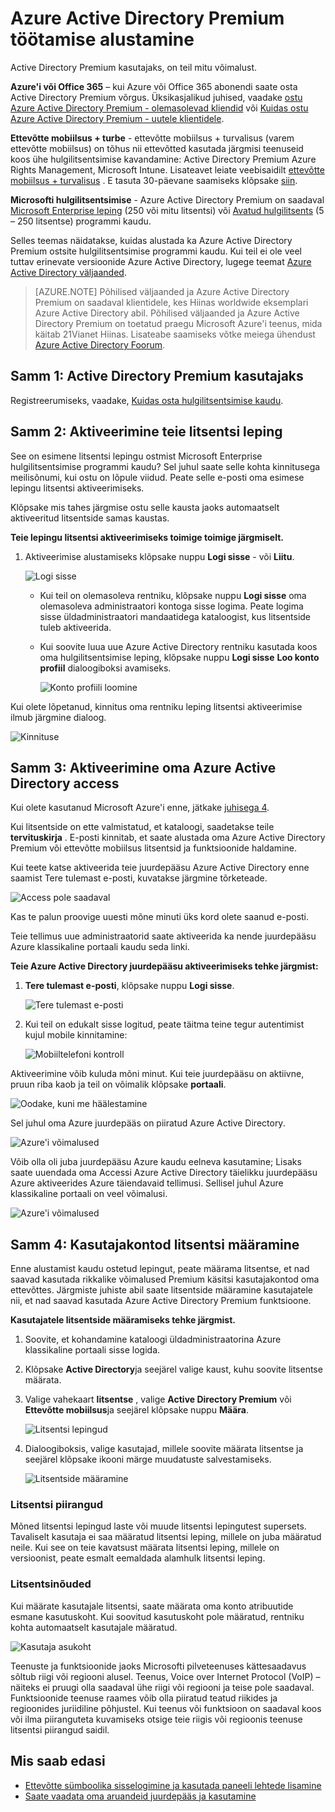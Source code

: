 <properties
    pageTitle="Azure Active Directory Premium töötamise alustamine"
    description="Teema, mis selgitab, kuidas registreeruda Azure Active Directory Premium edition hulgilitsentsimise veebisaidi kaudu."
    services="active-directory"
    documentationCenter=""
    authors="markusvi"
    manager="femila" 
    editor=""/>

<tags
    ms.service="active-directory"
    ms.workload="infrastructure-services"
    ms.tgt_pltfrm="na"
    ms.devlang="na"
    ms.topic="get-started-article"
    ms.date="08/16/2016"
    ms.author="markvi"/>

# <a name="getting-started-with-azure-active-directory-premium"></a>Azure Active Directory Premium töötamise alustamine


Active Directory Premium kasutajaks, on teil mitu võimalust. 

**Azure'i või Office 365** – kui Azure või Office 365 abonendi saate osta Active Directory Premium võrgus. Üksikasjalikud juhised, vaadake [ostu Azure Active Directory Premium - olemasolevad kliendid](https://channel9.msdn.com/Series/Azure-Active-Directory-Videos-Demos/How-to-Purchase-Azure-Active-Directory-Premium-Existing-Customer) või [Kuidas ostu Azure Active Directory Premium - uutele klientidele](https://channel9.msdn.com/Series/Azure-Active-Directory-Videos-Demos/How-to-Purchase-Azure-Active-Directory-Premium-New-Customers).  

**Ettevõtte mobiilsus + turbe** - ettevõtte mobiilsus + turvalisus (varem ettevõtte mobiilsus) on tõhus nii ettevõtted kasutada järgmisi teenuseid koos ühe hulgilitsentsimise kavandamine: Active Directory Premium Azure Rights Management, Microsoft Intune. Lisateavet leiate veebisaidilt [ettevõtte mobiilsus + turvalisus](https://www.microsoft.com/en-us/server-cloud/enterprise-mobility/overview.aspx) . E tasuta 30-päevane saamiseks klõpsake [siin](https://portal.office.com/Signup/Signup.aspx?OfferId=2E63A04D-BE0B-4A0F-A8CF-407C1C299221&dl=EMS&ali=1#0).


**Microsofti hulgilitsentsimise** - Azure Active Directory Premium on saadaval [Microsoft Enterprise leping](https://www.microsoft.com/en-us/licensing/licensing-programs/enterprise.aspx) (250 või mitu litsentsi) või [Avatud hulgilitsents](https://www.microsoft.com/en-us/licensing/licensing-programs/open-license.aspx) (5 – 250 litsentse) programmi kaudu.


Selles teemas näidatakse, kuidas alustada ka Azure Active Directory Premium ostsite hulgilitsentsimise programmi kaudu. Kui teil ei ole veel tuttav erinevate versioonide Azure Active Directory, lugege teemat [Azure Active Directory väljaanded](active-directory-editions.md).  

> [AZURE.NOTE]
Põhilised väljaanded ja Azure Active Directory Premium on saadaval klientidele, kes Hiinas worldwide eksemplari Azure Active Directory abil. Põhilised väljaanded ja Azure Active Directory Premium on toetatud praegu Microsoft Azure'i teenus, mida käitab 21Vianet Hiinas. Lisateabe saamiseks võtke meiega ühendust [Azure Active Directory Foorum](https://feedback.azure.com/forums/169401-azure-active-directory/).




## <a name="step-1-sign-up-for-active-directory-premium"></a>Samm 1: Active Directory Premium kasutajaks

Registreerumiseks, vaadake, [Kuidas osta hulgilitsentsimise kaudu](http://www.microsoft.com/en-us/licensing/how-to-buy/how-to-buy.aspx).



## <a name="step-2-activate-your-license-plan"></a>Samm 2: Aktiveerimine teie litsentsi leping

See on esimene litsentsi lepingu ostmist Microsoft Enterprise hulgilitsentsimise programmi kaudu?
Sel juhul saate selle kohta kinnitusega meilisõnumi, kui ostu on lõpule viidud.
Peate selle e-posti oma esimese lepingu litsentsi aktiveerimiseks.

Klõpsake mis tahes järgmise ostu selle kausta jaoks automaatselt aktiveeritud litsentside samas kaustas.



**Teie lepingu litsentsi aktiveerimiseks toimige toimige järgmiselt.**


1. Aktiveerimise alustamiseks klõpsake nuppu **Logi sisse** - või **Liitu**.

    ![Logi sisse][1]



    - Kui teil on olemasoleva rentniku, klõpsake nuppu **Logi sisse** oma olemasoleva administraatori kontoga sisse logima. Peate logima sisse üldadministraatori mandaatidega kataloogist, kus litsentside tuleb aktiveerida.

    - Kui soovite luua uue Azure Active Directory rentniku kasutada koos oma hulgilitsentsimise leping, klõpsake nuppu **Logi sisse** **Loo konto profiil** dialoogiboksi avamiseks.

        ![Konto profiili loomine][2]

Kui olete lõpetanud, kinnitus oma rentniku leping litsentsi aktiveerimise ilmub järgmine dialoog.

![Kinnituse][3]

## <a name="step-3-activate-your-azure-active-directory-access"></a>Samm 3: Aktiveerimine oma Azure Active Directory access

Kui olete kasutanud Microsoft Azure'i enne, jätkake [juhisega 4](#step-4-assign-license-to-user-accounts). 

Kui litsentside on ette valmistatud, et kataloogi, saadetakse teile **tervituskirja** . E-posti kinnitab, et saate alustada oma Azure Active Directory Premium või ettevõtte mobiilsus litsentsid ja funktsioonide haldamine. 

Kui teete katse aktiveerida teie juurdepääsu Azure Active Directory enne saamist Tere tulemast e-posti, kuvatakse järgmine tõrketeade. 

![Access pole saadaval][9]

Kas te palun proovige uuesti mõne minuti üks kord olete saanud e-posti.

Teie tellimus uue administraatorid saate aktiveerida ka nende juurdepääsu Azure klassikaline portaali kaudu seda linki.






**Teie Azure Active Directory juurdepääsu aktiveerimiseks tehke järgmist:**

1. **Tere tulemast e-posti**, klõpsake nuppu **Logi sisse**. 
    
    ![Tere tulemast e-posti][4]

2. Kui teil on edukalt sisse logitud, peate täitma teine tegur autentimist kujul mobile kinnitamine:

    ![Mobiiltelefoni kontroll][5]

Aktiveerimine võib kuluda mõni minut. Kui teie juurdepääsu on aktiivne, pruun riba kaob ja teil on võimalik klõpsake **portaali**.

![Oodake, kuni me häälestamine][6]

Sel juhul oma Azure juurdepääs on piiratud Azure Active Directory.

![Azure'i võimalused][7]

Võib olla oli juba juurdepääsu Azure kaudu eelneva kasutamine; Lisaks saate uuendada oma Accessi Azure Active Directory täielikku juurdepääsu Azure aktiveerides Azure täiendavaid tellimusi. Sellisel juhul Azure klassikaline portaali on veel võimalusi.

![Azure'i võimalused][8]



## <a name="step-4-assign-license-to-user-accounts"></a>Samm 4: Kasutajakontod litsentsi määramine

Enne alustamist kaudu ostetud lepingut, peate määrama litsentse, et nad saavad kasutada rikkalike võimalused Premium käsitsi kasutajakontod oma ettevõttes. Järgmiste juhiste abil saate litsentside määramine kasutajatele nii, et nad saavad kasutada Azure Active Directory Premium funktsioone.

**Kasutajatele litsentside määramiseks tehke järgmist.**

1. Soovite, et kohandamine kataloogi üldadministraatorina Azure klassikaline portaali sisse logida.
2. Klõpsake **Active Directory**ja seejärel valige kaust, kuhu soovite litsentse määrata.
3. Valige vahekaart **litsentse** , valige **Active Directory Premium** või **Ettevõtte mobiilsus**ja seejärel klõpsake nuppu **Määra**.

    ![Litsentsi lepingud][10]

4. Dialoogiboksis, valige kasutajad, millele soovite määrata litsentse ja seejärel klõpsake ikooni märge muudatuste salvestamiseks.

    ![Litsentside määramine][11]

### <a name="license-restrictions"></a>Litsentsi piirangud

Mõned litsentsi lepingud laste või muude litsentsi lepingutest supersets. Tavaliselt kasutaja ei saa määratud litsentsi leping, millele on juba määratud neile. Kui see on teie kavatsust määrata litsentsi leping, millele on versioonist, peate esmalt eemaldada alamhulk litsentsi leping.

### <a name="license-requirements"></a>Litsentsinõuded

Kui määrate kasutajale litsentsi, saate määrata oma konto atribuutide esmane kasutuskoht. Kui soovitud kasutuskoht pole määratud, rentniku kohta automaatselt kasutajale määratud.

![Kasutaja asukoht][12]

Teenuste ja funktsioonide jaoks Microsofti pilveteenuses kättesaadavus sõltub riigi või regiooni alusel. Teenus, Voice over Internet Protocol (VoIP) – näiteks ei pruugi olla saadaval ühe riigi või regiooni ja teise pole saadaval. Funktsioonide teenuse raames võib olla piiratud teatud riikides ja regioonides juriidiline põhjustel. Kui teenus või funktsioon on saadaval koos või ilma piiranguteta kuvamiseks otsige teie riigis või regioonis teenuse litsentsi piirangud saidil.

## <a name="whats-next"></a>Mis saab edasi

- [Ettevõtte sümboolika sisselogimine ja kasutada paneeli lehtede lisamine](active-directory-add-company-branding.md)
- [Saate vaadata oma aruandeid juurdepääs ja kasutamine](active-directory-view-access-usage-reports.md)

<!--Image references-->
[1]: ./media/active-directory-get-started-premium/MOLSEmail.png
[2]: ./media/active-directory-get-started-premium/MOLSAccountProfile.png
[3]: ./media/active-directory-get-started-premium/MOLSThankYou.png
[4]: ./media/active-directory-get-started-premium/AADEmail.png
[5]: ./media/active-directory-get-started-premium/SignUppage.png
[6]: ./media/active-directory-get-started-premium/Subscriptionspage.png
[7]: ./media/active-directory-get-started-premium/Premiuminportal.png
[8]: ./media/active-directory-get-started-premium/Premiuminportal_large.png
[9]: ./media/active-directory-get-started-premium/Signuppage_oops.png
[10]: ./media/active-directory-get-started-premium/contosolicenseplan.png
[11]: ./media/active-directory-get-started-premium/Assignlicensespicker.png
[12]: ./media/active-directory-get-started-premium/Usagelocation.png
